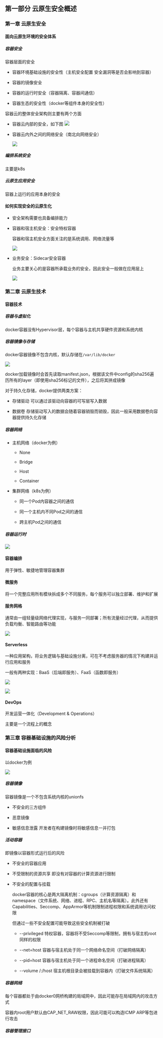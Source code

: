 ## 第一部分 云原生安全概述

### 第一章 云原生安全

#### 面向云原生环境的安全体系

##### 容器安全

容器层面的安全

* 容器环境基础设施的安全性（主机安全配置 安全漏洞等是否会影响到容器）

* 容器的镜像安全

* 容器的运行时安全（容器隔离、容器间通信）

* 容器生态的安全性（docker等组件本身的安全性）

容器云的整体安全架构则主要有两个方面

* 容器云内部的安全，如下图 ![](pic/1_1.png)

* 容器云内外之间的网络安全（南北向网络安全）
  
  ![](pic/1_2.png)

##### 编排系统安全

主要是k8s

##### 云原生应用安全

容器上运行的应用本身的安全

#### 如何实现安全的云原生化

* 安全架构需要也具备编排能力

* 容器和宿主机安全：安全特权容器
  
  容器和宿主机安全方面关注的是系统调用、网络流量等
  
  ![](pic/1_3.png)

* 业务安全：Sidecar安全容器
  
  业务主要关心的是容器所承载业务的安全，因此安全一般做在应用层上
  
  ![](pic/1_4.png)

### 第二章 云原生技术

#### 容器技术

##### 容器与虚拟化

docker容器没有Hypervisor层，每个容器与主机共享硬件资源和系统内核

##### 容器镜像与存储

docker容器镜像不包含内核，默认存储在`/var/lib/docker`

![](pic/2_1.png)

docker加载镜像时会首先读取manifest.json，根据该文件中config的sha256遍历所有的layer（即使用sha256标记的文件），之后将其拼成镜像

对于持久化存储，docker提供两类方案：

* 存储驱动  可以通过该驱动向容器的可写层写入数据

* 数据卷  存储驱动写入的数据会随着容器销毁而销毁，因此一般采用数据卷向容器提供持久化存储

##### 容器网络

* 主机网络（docker为例）
  
  * None
  
  * Bridge
  
  * Host
  
  * Container

* 集群网络（k8s为例）
  
  * 同一个Pod内容器之间的通信
  
  * 同一个主机内不同Pod之间的通信
  
  * 跨主机Pod之间的通信

##### 容器运行时

![](pic/2_2.png)

#### 容器编排

用于弹性、敏捷地管理容器集群

#### 微服务

将一个完整应用所有模块拆成多个不同服务，每个服务可以独立部署、维护和扩展

#### 服务网格

通常由一组轻量级网络代理实现，与服务一同部署；所有流量经过代理，从而提供负载均衡、智能路由等功能

![](pic/2_3.png)

#### Serverless

一种应用架构，将业务逻辑与基础设施分离，可在不考虑服务器的情况下构建并运行应用和服务

一般有两种实现：BaaS（后端即服务）、FaaS（函数即服务）

![](pic/2_4.png)

![](pic/2_5.png)

#### DevOps

开发运营一体化（Development & Operations）

主要是一个流程上的概念

### 第三章 容器基础设施的风险分析

#### 容器基础设施面临的风险

以docker为例

![](pic/3_1.png)

##### 容器镜像

容器镜像是一个不包含系统内核的unionfs

* 不安全的三方组件

* 恶意镜像

* 敏感信息泄露  开发者在构建镜像时将敏感信息一并打包

##### 活动容器

即镜像以容器形式运行后的风险

* 不安全的容器应用

* 不受限制的资源共享  即没有对容器的计算资源进行限制

* 不安全的配置与挂载
  
  docker容器的核心是两大隔离机制：cgroups（计算资源隔离）和namespace（文件系统、网络、进程、RPC、主机名等隔离）。此外还有Capabilities、Seccomp、AppArmor等机制限制进程权限和系统调用访问权限
  
  但通过一些不安全配置可能导致这些安全机制被打破
  
  * --privileged  特权容器，容器将不受Seccomp等限制，拥有与宿主机root同样的权限
  
  * --net=host  容器与宿主机处于同一个网络命名空间（打破网络隔离）
  
  * --pid=host  容器与宿主机处于同一个进程命名空间（打破进程隔离）
  
  * --volume /:/host  宿主机根目录会被挂载到容器内（打破文件系统隔离）

##### 容器网络

每个容器都处于由docker0网桥构建的局域网中，因此可能存在局域网内的攻击方式

容器内root用户默认由CAP_NET_RAW权限，因此可能可以构造ICMP ARP等包进行攻击

##### 容器管理接口


